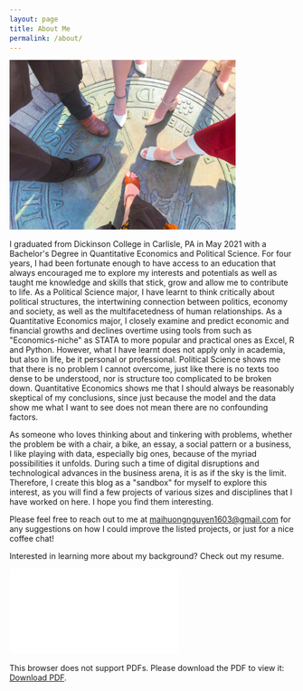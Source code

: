 ```yaml
---
layout: page
title: About Me
permalink: /about/
---
```


<p align="left">
  <img src="https://github.com/ngmaihuong/ngmaihuong.github.io/blob/master/assets/img/graduation.jpg?raw=true"  width="400">
</p>

I graduated from Dickinson College in Carlisle, PA in May 2021 with a Bachelor's Degree in Quantitative Economics and Political Science. For four years, I had been fortunate enough to have access to an education that always encouraged me to explore my interests and potentials as well as taught me knowledge and skills that stick, grow and allow me to  contribute to life. As a Political Science major, I have learnt to think critically about political structures, the intertwining connection between politics, economy and society, as well as the multifacetedness of human relationships. As a Quantitative Economics major, I closely examine and predict economic and financial growths and declines overtime using tools from such as "Economics-niche" as STATA to more popular and practical ones as Excel, R and Python. However, what I have learnt does not apply only in academia, but also in life, be it personal or professional. Political Science shows me that there is no problem I cannot overcome, just like there is no texts too dense to be understood, nor is structure too complicated to be broken down. Quantitative Economics shows me that I should always be reasonably skeptical of my conclusions, since just because the model and the data show me what I want to see does not mean there are no confounding factors.

As someone who loves thinking about and tinkering with problems, whether the problem be with a chair, a bike, an essay, a social pattern or a business, I like playing with data, especially big ones, because of the myriad possibilities it unfolds. During such a time of digital disruptions and technological advances in the business arena, it is as if the sky is the limit. Therefore, I create this blog as a "sandbox" for myself to explore this interest, as you will find a few projects of various sizes and disciplines that I have worked on here. I hope you find them interesting.

Please feel free to reach out to me at maihuongnguyen1603@gmail.com for any suggestions on how I could improve the listed projects, or just for a nice coffee chat!

Interested in learning more about my background? Check out my resume.

<object data="/assets/pdf/SierraNguyenPostgrad-v1.pdf" type="application/pdf" width="1000px" height="700px">
    <embed src="/assets/pdf/SierraNguyenPostgrad-v1.pdf">
        <p>This browser does not support PDFs. Please download the PDF to view it: <a href="/assets/pdf/SierraNguyenPostgrad-v1.pdf">Download PDF</a>.</p>
    </embed>
</object>
